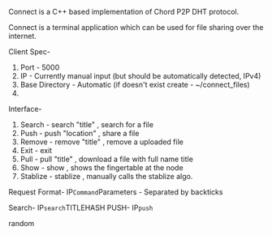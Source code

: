 Connect is a C++ based implementation of Chord P2P DHT protocol.

Connect is a terminal application which can be used for file sharing over the
internet.

Client Spec-

1. Port - 5000
2. IP - Currently manual input (but should be automatically detected, IPv4)
3. Base Directory - Automatic (if doesn't exist create - ~/connect_files)
4. 

Interface-

1. Search - search "title" , search for a file
2. Push - push "location"  , share a file
3. Remove - remove "title" , remove a uploaded file
4. Exit - exit
5. Pull - pull "title" , download a file with full name title
6. Show - show , shows the fingertable at the node
7. Stablize - stablize , manually calls the stablize algo.

Request Format- IP`Command`Parameters - Separated by backticks

Search- IP`search`TITLEHASH
PUSH- IP`push`

random
